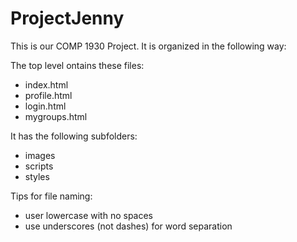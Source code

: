 # ProjectJenny
This is our COMP 1930 Project.
It is organized in the following way:

The top level ontains these files:
  - index.html
  - profile.html
  - login.html
  - mygroups.html
  
It has the following subfolders:
  - images
  - scripts
  - styles
  
Tips for file naming:
  - user lowercase with no spaces
  - use underscores (not dashes) for word separation

